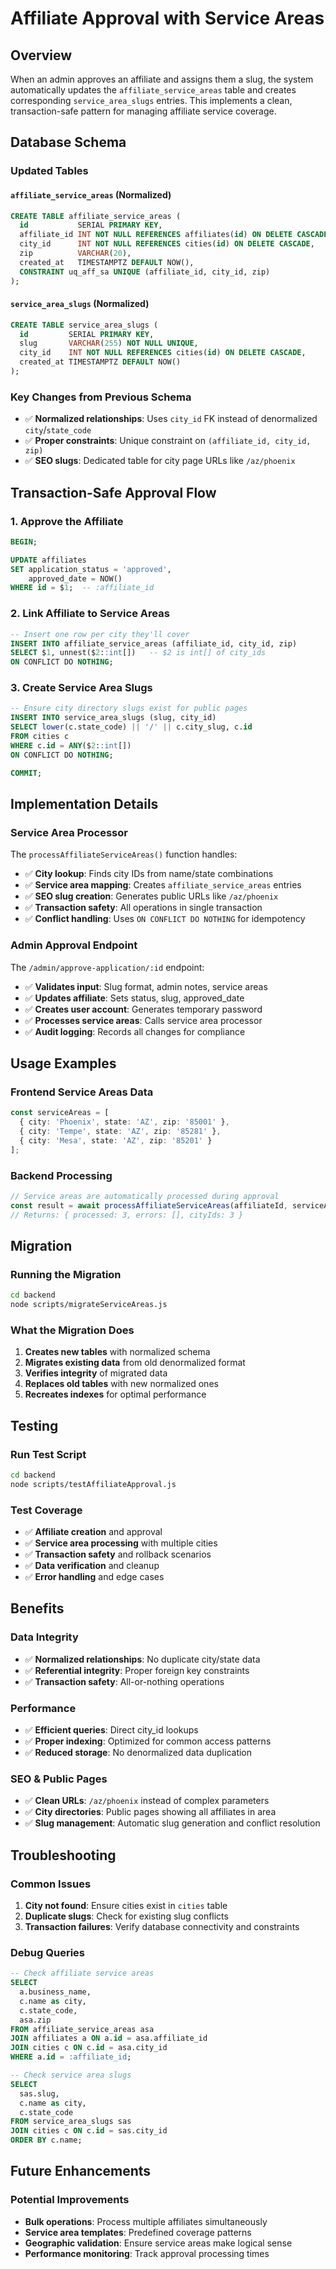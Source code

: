 # Affiliate Approval with Service Areas

## Overview

When an admin approves an affiliate and assigns them a slug, the system automatically updates the `affiliate_service_areas` table and creates corresponding `service_area_slugs` entries. This implements a clean, transaction-safe pattern for managing affiliate service coverage.

## Database Schema

### Updated Tables

#### `affiliate_service_areas` (Normalized)
```sql
CREATE TABLE affiliate_service_areas (
  id           SERIAL PRIMARY KEY,
  affiliate_id INT NOT NULL REFERENCES affiliates(id) ON DELETE CASCADE,
  city_id      INT NOT NULL REFERENCES cities(id) ON DELETE CASCADE,
  zip          VARCHAR(20),
  created_at   TIMESTAMPTZ DEFAULT NOW(),
  CONSTRAINT uq_aff_sa UNIQUE (affiliate_id, city_id, zip)
);
```

#### `service_area_slugs` (Normalized)
```sql
CREATE TABLE service_area_slugs (
  id         SERIAL PRIMARY KEY,
  slug       VARCHAR(255) NOT NULL UNIQUE,
  city_id    INT NOT NULL REFERENCES cities(id) ON DELETE CASCADE,
  created_at TIMESTAMPTZ DEFAULT NOW()
);
```

### Key Changes from Previous Schema
- ✅ **Normalized relationships**: Uses `city_id` FK instead of denormalized `city`/`state_code`
- ✅ **Proper constraints**: Unique constraint on `(affiliate_id, city_id, zip)`
- ✅ **SEO slugs**: Dedicated table for city page URLs like `/az/phoenix`

## Transaction-Safe Approval Flow

### 1. Approve the Affiliate
```sql
BEGIN;

UPDATE affiliates
SET application_status = 'approved',
    approved_date = NOW()
WHERE id = $1;  -- :affiliate_id
```

### 2. Link Affiliate to Service Areas
```sql
-- Insert one row per city they'll cover
INSERT INTO affiliate_service_areas (affiliate_id, city_id, zip)
SELECT $1, unnest($2::int[])   -- $2 is int[] of city_ids
ON CONFLICT DO NOTHING;
```

### 3. Create Service Area Slugs
```sql
-- Ensure city directory slugs exist for public pages
INSERT INTO service_area_slugs (slug, city_id)
SELECT lower(c.state_code) || '/' || c.city_slug, c.id
FROM cities c
WHERE c.id = ANY($2::int[])
ON CONFLICT DO NOTHING;

COMMIT;
```

## Implementation Details

### Service Area Processor
The `processAffiliateServiceAreas()` function handles:
- ✅ **City lookup**: Finds city IDs from name/state combinations
- ✅ **Service area mapping**: Creates `affiliate_service_areas` entries
- ✅ **SEO slug creation**: Generates public URLs like `/az/phoenix`
- ✅ **Transaction safety**: All operations in single transaction
- ✅ **Conflict handling**: Uses `ON CONFLICT DO NOTHING` for idempotency

### Admin Approval Endpoint
The `/admin/approve-application/:id` endpoint:
- ✅ **Validates input**: Slug format, admin notes, service areas
- ✅ **Updates affiliate**: Sets status, slug, approved_date
- ✅ **Creates user account**: Generates temporary password
- ✅ **Processes service areas**: Calls service area processor
- ✅ **Audit logging**: Records all changes for compliance

## Usage Examples

### Frontend Service Areas Data
```typescript
const serviceAreas = [
  { city: 'Phoenix', state: 'AZ', zip: '85001' },
  { city: 'Tempe', state: 'AZ', zip: '85281' },
  { city: 'Mesa', state: 'AZ', zip: '85201' }
];
```

### Backend Processing
```javascript
// Service areas are automatically processed during approval
const result = await processAffiliateServiceAreas(affiliateId, serviceAreas);
// Returns: { processed: 3, errors: [], cityIds: 3 }
```

## Migration

### Running the Migration
```bash
cd backend
node scripts/migrateServiceAreas.js
```

### What the Migration Does
1. **Creates new tables** with normalized schema
2. **Migrates existing data** from old denormalized format
3. **Verifies integrity** of migrated data
4. **Replaces old tables** with new normalized ones
5. **Recreates indexes** for optimal performance

## Testing

### Run Test Script
```bash
cd backend
node scripts/testAffiliateApproval.js
```

### Test Coverage
- ✅ **Affiliate creation** and approval
- ✅ **Service area processing** with multiple cities
- ✅ **Transaction safety** and rollback scenarios
- ✅ **Data verification** and cleanup
- ✅ **Error handling** and edge cases

## Benefits

### Data Integrity
- ✅ **Normalized relationships**: No duplicate city/state data
- ✅ **Referential integrity**: Proper foreign key constraints
- ✅ **Transaction safety**: All-or-nothing operations

### Performance
- ✅ **Efficient queries**: Direct city_id lookups
- ✅ **Proper indexing**: Optimized for common access patterns
- ✅ **Reduced storage**: No denormalized data duplication

### SEO & Public Pages
- ✅ **Clean URLs**: `/az/phoenix` instead of complex parameters
- ✅ **City directories**: Public pages showing all affiliates in area
- ✅ **Slug management**: Automatic slug generation and conflict resolution

## Troubleshooting

### Common Issues
1. **City not found**: Ensure cities exist in `cities` table
2. **Duplicate slugs**: Check for existing slug conflicts
3. **Transaction failures**: Verify database connectivity and constraints

### Debug Queries
```sql
-- Check affiliate service areas
SELECT 
  a.business_name,
  c.name as city,
  c.state_code,
  asa.zip
FROM affiliate_service_areas asa
JOIN affiliates a ON a.id = asa.affiliate_id
JOIN cities c ON c.id = asa.city_id
WHERE a.id = :affiliate_id;

-- Check service area slugs
SELECT 
  sas.slug,
  c.name as city,
  c.state_code
FROM service_area_slugs sas
JOIN cities c ON c.id = sas.city_id
ORDER BY c.name;
```

## Future Enhancements

### Potential Improvements
- **Bulk operations**: Process multiple affiliates simultaneously
- **Service area templates**: Predefined coverage patterns
- **Geographic validation**: Ensure service areas make logical sense
- **Performance monitoring**: Track approval processing times
